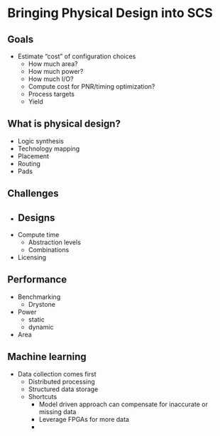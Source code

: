 # Bringing Physical Design into SCS 

## Goals
* Estimate “cost” of configuration choices
    - How much area?
    - How much power?
    - How much I/O?
    - Compute cost for PNR/timing optimization?
    - Process targets
    - Yield

## What is physical design?
* Logic synthesis
* Technology mapping
* Placement
* Routing
* Pads

## Challenges
* Designs
    - 
* Compute time
    - Abstraction levels
    - Combinations
* Licensing

## Performance
* Benchmarking
    - Drystone
* Power
    - static
    - dynamic
* Area

## Machine learning
* Data collection comes first
    - Distributed processing
    - Structured data storage
    - Shortcuts
        - Model driven approach can compensate for inaccurate or missing data
        - Leverage FPGAs for more data
        - 
